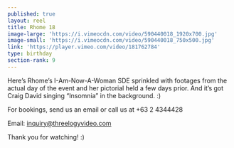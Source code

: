 ```yaml
---
published: true
layout: reel
title: Rhome 18
image-large: 'https://i.vimeocdn.com/video/590440018_1920x700.jpg'
image-small: 'https://i.vimeocdn.com/video/590440018_750x500.jpg'
link: 'https://player.vimeo.com/video/181762784'
type: birthday
section-rank: 9
---
```

Here’s Rhome’s I-Am-Now-A-Woman SDE sprinkled with footages from the actual day of the event and her pictorial held a few days prior. And it’s got Craig David singing “Insomnia” in the background. :)

For bookings, send us an email or call us at +63 2 4344428

Email: inquiry@threelogyvideo.com

Thank you for watching! :)
